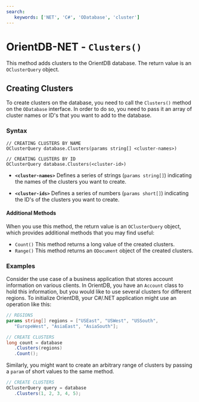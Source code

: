 ```yaml
---
search:
   keywords: ['NET', 'C#', 'ODatabase', 'cluster']
---
```


# OrientDB-NET - `Clusters()`

This method adds clusters to the OrientDB database.  The return value is an `OClusterQuery` object.

## Creating Clusters

To create clusters on the database, you need to call the `Clusters()` method on the `ODatabase` interface.  In order to do so, you need to pass it an array of cluster names or ID's that you want to add to the database.

### Syntax

```
// CREATING CLUSTERS BY NAME
OClusterQuery database.Clusters(params string[] <cluster-names>)

// CREATING CLUSTERS BY ID
OClusterQuery database.Clusters(<cluster-id>)
```
- **`<cluster-names>`** Defines a series of strings (`params string[]`) indicating the names of the clusters you want to create.

- **`<cluster-ids>`** Defines a series of numbers (`params short[]`) indicating the ID's of the clusters you want to create.

#### Additional Methods

When you use this method, the return value is an `OClusterQuery` object, which provides additional methods that you may find useful:

- `Count()` This method returns a long value of the created clusters.
- `Range()` This method returns an `ODocument` object of the created clusters.


### Examples

Consider the use case of a business application that stores account information on various clients.  In OrientDB, you have an `Account` class to hold this information, but you would like to use several clusters for different regions.  To initialize OrientDB, your C#/.NET application might use an operation like this:

```csharp
// REGIONS
params string[] regions = ["USEast", "USWest", "USSouth", 
   "EuropeWest", "AsiaEast", "AsiaSouth"];

// CREATE CLUSTERS
long count = database
   .Clusters(regions)
   .Count();
```
Similarly, you might want to create an arbitrary range of clusters by passing a `param` of short values to the same method.

```csharp
// CREATE CLUSTERS
OClusterQuery query = database
   .Clusters(1, 2, 3, 4, 5);
```
